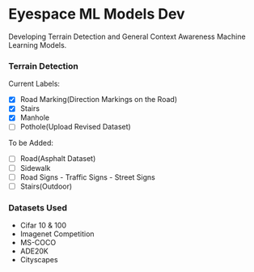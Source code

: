 # Eyespace ML Models Dev
Developing Terrain Detection and General Context Awareness Machine Learning Models.

### Terrain Detection 

Current Labels:
- [X] Road Marking(Direction Markings on the Road)
- [X] Stairs
- [X] Manhole
- [ ] Pothole(Upload Revised Dataset)

To be Added:
- [ ] Road(Asphalt Dataset)
- [ ] Sidewalk 
- [ ] Road Signs - Traffic Signs - Street Signs
- [ ] Stairs(Outdoor)

### Datasets Used

* Cifar 10 & 100
* Imagenet Competition 
* MS-COCO
* ADE20K
* Cityscapes

